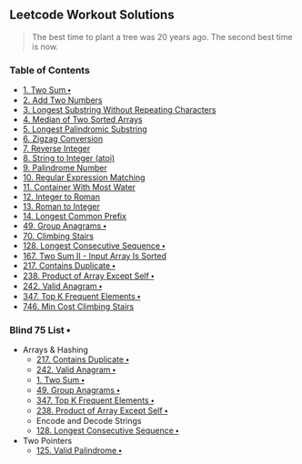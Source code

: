 ## Leetcode Workout Solutions

> The best time to plant a tree was 20 years ago. The second best time is now.

### Table of Contents

- [1. Two Sum &#11049;](solutions/1.%20Two%20Sum/)
- [2. Add Two Numbers](solutions/2.%20Add%20Two%20Numbers/)
- [3. Longest Substring Without Repeating Characters](solutions/3.%20Longest%20Substring%20Without%20Repeating%20Characters/)
- [4. Median of Two Sorted Arrays](solutions/4.%20Median%20of%20Two%20Sorted%20Arrays/)
- [5. Longest Palindromic Substring](solutions/5.%20Longest%20Palindromic%20Substring/)
- [6. Zigzag Conversion](solutions/6.%20Zigzag%20Conversion/)
- [7. Reverse Integer](solutions/7.%20Reverse%20Integer/)
- [8. String to Integer (atoi)](solutions/8.%20String%20to%20Integer%20(atoi)/)
- [9. Palindrome Number](solutions/9.%20Palindrome%20Number/)
- [10. Regular Expression Matching](solutions/10.%20Regular%20Expression%20Matching/)
- [11. Container With Most Water](solutions/11.%20Container%20With%20Most%20Water/)
- [12. Integer to Roman](solutions/12.%20Integer%20to%20Roman/)
- [13. Roman to Integer](solutions/13.%20Roman%20to%20Integer/)
- [14. Longest Common Prefix](solutions/14.%20Longest%20Common%20Prefix/)
- [49. Group Anagrams &#11049;](solutions/49.%20Group%20Anagrams/)
- [70. Climbing Stairs](solutions/70.%20Climbing%20Stairs/)
- [128. Longest Consecutive Sequence &#11049;](solutions/128.%20Longest%20Consecutive%20Sequence/)
- [167. Two Sum II - Input Array Is Sorted](solutions/167.%20Two%20Sum%20II%20-%20Input%20Array%20Is%20Sorted/)
- [217. Contains Duplicate &#11049;](solutions/217.%20Contains%20Duplicate/)
- [238. Product of Array Except Self &#11049;](solutions/238.%20Product%20of%20Array%20Except%20Self/)
- [242. Valid Anagram &#11049;](solutions/242.%20Valid%20Anagram/)
- [347. Top K Frequent Elements &#11049;](solutions/347.%20Top%20K%20Frequent%20Elements/)
- [746. Min Cost Climbing Stairs](solutions/746.%20Min%20Cost%20Climbing%20Stairs/)

### Blind 75 List &#11049;

- Arrays & Hashing
  - [217. Contains Duplicate &#11049;](solutions/217.%20Contains%20Duplicate/)
  - [242. Valid Anagram &#11049;](solutions/242.%20Valid%20Anagram/)
  - [1. Two Sum &#11049;](solutions/1.%20Two%20Sum/)
  - [49. Group Anagrams &#11049;](solutions/49.%20Group%20Anagrams/)
  - [347. Top K Frequent Elements &#11049;](solutions/347.%20Top%20K%20Frequent%20Elements/)
  - [238. Product of Array Except Self &#11049;](solutions/238.%20Product%20of%20Array%20Except%20Self/)
  - Encode and Decode Strings
  - [128. Longest Consecutive Sequence &#11049;](solutions/128.%20Longest%20Consecutive%20Sequence/)
- Two Pointers
  - [125. Valid Palindrome &#11049;](solutions/125.%20Valid%20Palindrome/)